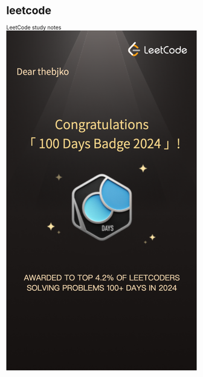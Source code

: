 # leetcode
LeetCode study notes
![100 Days of LeetCode](https://raw.githubusercontent.com/thebjko/leetcode/main/assets/100_days_of_leetcode.png)
